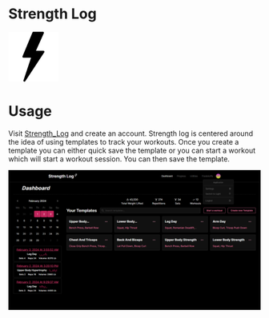 # Strength Log 

![Strength Log Logo](./client/public/favicon.png)

# Usage
Visit [Strength_Log](https://strength-log.vercel.app/) and create an account. Strength log is centered around the idea of using templates to track your workouts. Once you create a template you can either quick save the template or you can start a workout which will start a workout session. You can then save the template. 

![project image](./client/public/strength-log.png)
